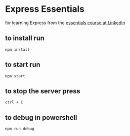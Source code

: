 # Express Essentials
for learning Express from the [essentials course at LinkedIn](https://www.linkedin.com/learning/express-essentials-build-powerful-web-apps-with-node-js "Express Essentials: Build Powerful Web Apps with Node.js")

## to install run
`npm install`

## to start run
`npm start`

## to stop the server press
`ctrl + C`

## to debug in powershell
`npm run debug`
